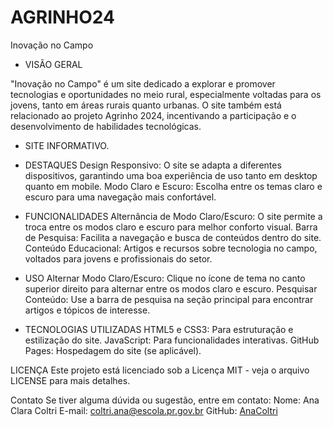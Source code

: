 # AGRINHO24
Inovação no Campo
 
 - VISÃO GERAL

"Inovação no Campo" é um site dedicado a explorar e promover tecnologias e oportunidades no meio rural, especialmente voltadas para os jovens, tanto em áreas rurais quanto urbanas. O site também está relacionado ao projeto Agrinho 2024, incentivando a participação e o desenvolvimento de habilidades tecnológicas.

- SITE INFORMATIVO.

- DESTAQUES
Design Responsivo: O site se adapta a diferentes dispositivos, garantindo uma boa experiência de uso tanto em desktop quanto em mobile.
Modo Claro e Escuro: Escolha entre os temas claro e escuro para uma navegação mais confortável.

- FUNCIONALIDADES
Alternância de Modo Claro/Escuro: O site permite a troca entre os modos claro e escuro para melhor conforto visual.
Barra de Pesquisa: Facilita a navegação e busca de conteúdos dentro do site.
Conteúdo Educacional: Artigos e recursos sobre tecnologia no campo, voltados para jovens e profissionais do setor.

- USO
Alternar Modo Claro/Escuro: Clique no ícone de tema no canto superior direito para alternar entre os modos claro e escuro.
Pesquisar Conteúdo: Use a barra de pesquisa na seção principal para encontrar artigos e tópicos de interesse.

- TECNOLOGIAS UTILIZADAS
HTML5 e CSS3: Para estruturação e estilização do site.
JavaScript: Para funcionalidades interativas.
GitHub Pages: Hospedagem do site (se aplicável).

LICENÇA
Este projeto está licenciado sob a Licença MIT - veja o arquivo LICENSE para mais detalhes.

Contato
Se tiver alguma dúvida ou sugestão, entre em contato:
Nome: Ana Clara Coltri
E-mail: coltri.ana@escola.pr.gov.br
GitHub: [AnaColtri](https://github.com/AnaColtri)
